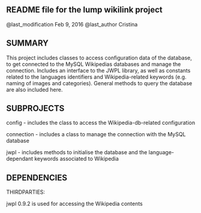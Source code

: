 README file for the lump wikilink project
-----------------------------------------

@last_modification Feb 9, 2016 
@last_author Cristina


SUMMARY
-------

This project includes classes to access configuration data of the database, to get 
connected to the MySQL Wikipedias databases and manage the connection. Includes an 
interface to the JWPL library, as well as constants related to the languages 
identifiers and Wikipedia-related keywords (e.g. naming of images and categories). 
General methods to query the database are also included here.

SUBPROJECTS
-----------

config - includes the class to access the Wikipedia-db-related configuration

connection - includes a class to manage the connection with the MySQL database

jwpl - includes methods to initialise the database and the language-dependant 
keywords associated to Wikipedia
 
	
DEPENDENCIES
------------

THIRDPARTIES:

jwpl 0.9.2 is used for accessing the Wikipedia contents

